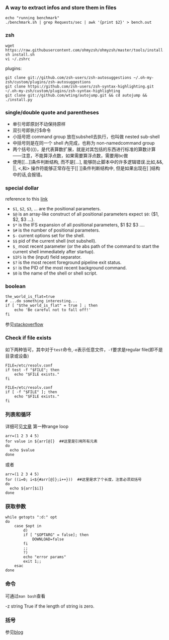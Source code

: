### A way to extract infos and store them in files
    
    echo "running benchmark"
    ./benchmark.sh | grep Requests/sec | awk '{print $2}' > bench.out

### zsh

    wget https://raw.githubusercontent.com/ohmyzsh/ohmyzsh/master/tools/install.sh
    sh install.sh
    vi ~/.zshrc

plugins:

    git clone git://github.com/zsh-users/zsh-autosuggestions ~/.oh-my-zsh/custom/plugins/zsh-autosuggestions
    git clone https://github.com/zsh-users/zsh-syntax-highlighting.git ~/.oh-my-zsh/custom/plugins/zsh-syntax-highlighting
    git clone git://github.com/wting/autojump.git && cd autojump && ./install.py 

### single/double quote and parentheses

- 单引号即原封不动保持原样
- 双引号即执行$命令
- 小括号把 command group 放在subshell去执行，也叫做 nested sub-shell
- 中括号则是在同一个 shell 內完成，也称为 non-namedcommand group
- 两个括号(())，是代表算数扩展，就是对其包括的东西进行标准的算数计算——注意，不能算浮点数，如果需要算浮点数，需要用bc做
- 使用[[...]]条件判断结构, 而不是[...], 能够防止脚本中的许多逻辑错误.比如,&&, ||, <,和> 操作符能够正常存在于[[ ]]条件判断结构中, 但是如果出现在[ ]结构中的话,会报错。

### special dollar

reference to this [link](https://stackoverflow.com/questions/5163144/what-are-the-special-dollar-sign-shell-variables)
    
- `$1`, `$2`, `$3`, ... are the positional parameters.
- `$@` is an array-like construct of all positional parameters expect `$0`: {$1, $2, $3 ...}.
- `$*` is the IFS expansion of all positional parameters, $1 $2 $3 ....
- `$#` is the number of positional parameters.
- `$-` current options set for the shell.
- `$$` pid of the current shell (not subshell).
- `$_` most recent parameter (or the abs path of the command to start the current shell immediately after startup).
- `$IFS` is the (input) field separator.
- `$?` is the most recent foreground pipeline exit status.
- `$!` is the PID of the most recent background command.
- `$0` is the name of the shell or shell script.

### boolean
```
the_world_is_flat=true
# ...do something interesting...
if [ "$the_world_is_flat" = true ] ; then
    echo 'Be careful not to fall off!'
fi
```
参见[stackoverflow](https://stackoverflow.com/questions/2953646/how-can-i-declare-and-use-boolean-variables-in-a-shell-script)

### Check if file exists
如下两种皆可，其中对于`test`命令,`-e`表示任意文件，`-f`要求是regular file(即不是目录或设备)
```
FILE=/etc/resolv.conf
if test -f "$FILE"; then
    echo "$FILE exists."
fi
```

```
FILE=/etc/resolv.conf
if [ -f "$FILE" ]; then
    echo "$FILE exists."
fi
```

### 列表和循环
详细可见[文章](https://www.cnblogs.com/sparkdev/p/7152164.html)
第一种range loop

    arr=(1 2 3 4 5)
    for value in ${arr[@]}  ##这里是引用所有元素
    do
      echo $value
    done

或者

    arr=(1 2 3 4 5)
    for ((i=0; i<${#arr[@]};i++}))  ##这里是求了个长度，注意必须双括号
    do
      echo ${arr[$i]} 
    done

### 获取参数
```
while getopts ":d:" opt
do
    case $opt in
        d)
        if [ "$OPTARG" = false]; then
            DOWNLOAD=false
        fi
        ;;
        ?)
        echo "error params"
        exit 1;;
    esac
done
```

### 命令
可通过`man bash`查看

   -z string
       True if the length of string is zero.

### 括号
参见[blog](https://blog.csdn.net/tttyd/article/details/11742241)
